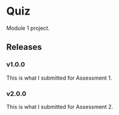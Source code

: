 # Quiz

Module 1 project.

## Releases

### v1.0.0

This is what I submitted for Assessment 1.

### v2.0.0

This is what I submitted for Assessment 2.
